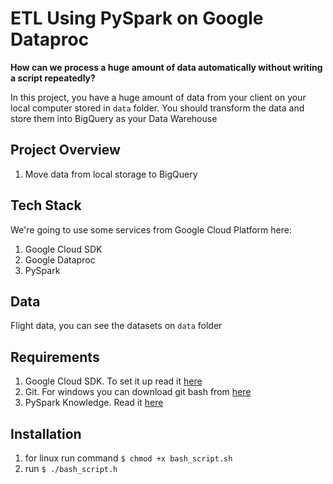 # ETL Using PySpark on Google Dataproc

**How can we process a huge amount of data automatically without writing a script repeatedly?**

In this project, you have a huge amount of data from your client on your local computer stored in `data` folder. You should transform the data and store them into BigQuery as your Data Warehouse

## Project Overview

1. Move data from local storage to BigQuery

## Tech Stack

We're going to use some services from Google Cloud Platform here:

1. Google Cloud SDK
2. Google Dataproc
3. PySpark

## Data

Flight data, you can see the datasets on `data` folder

## Requirements

1. Google Cloud SDK. To set it up read it [here](https://cloud.google.com/sdk/docs/quickstart#installing_the_latest_version)
2. Git. For windows you can download git bash from [here](https://git-scm.com/downloads)
3. PySpark Knowledge. Read it [here](https://spark.apache.org/docs/latest/sql-getting-started.html)

## Installation

1. for linux run command `$ chmod +x bash_script.sh`
2. run `$ ./bash_script.h`